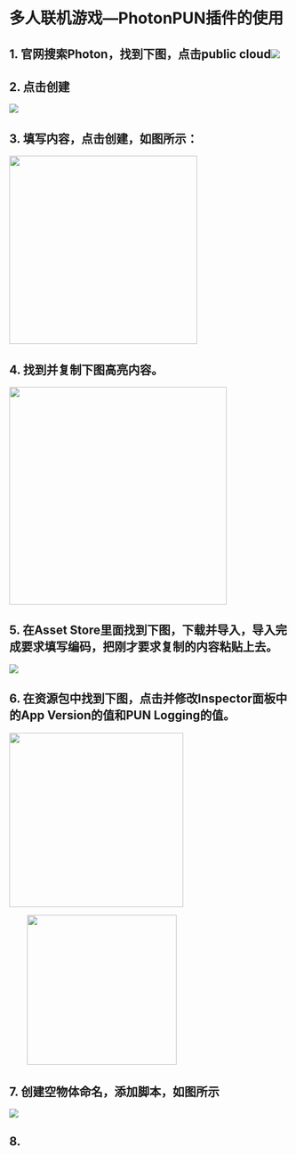 # 多人联机游戏—PhotonPUN插件的使用

## 1. 官网搜索Photon，找到下图，点击public cloud![](C:\Users\唐飞龙\AppData\Roaming\marktext\images\2023-10-13-19-19-50-image.png)

## 2. 点击创建

![](C:\Users\唐飞龙\AppData\Roaming\marktext\images\2023-10-13-19-20-35-image.png)

## 3.  填写内容，点击创建，如图所示：

<img src="file:///C:/Users/唐飞龙/AppData/Roaming/marktext/images/2023-10-13-19-21-16-image.png" title="" alt="" width="338">

## 4. 找到并复制下图高亮内容。

<img src="file:///C:/Users/唐飞龙/AppData/Roaming/marktext/images/2023-10-13-19-22-15-image.png" title="" alt="" width="391">

## 5. 在Asset Store里面找到下图，下载并导入，导入完成要求填写编码，把刚才要求复制的内容粘贴上去。

![](C:\Users\唐飞龙\AppData\Roaming\marktext\images\2023-10-13-19-23-40-image.png)

## 6. 在资源包中找到下图，点击并修改Inspector面板中的App Version的值和PUN Logging的值。

<img title="" src="file:///C:/Users/唐飞龙/AppData/Roaming/marktext/images/2023-10-13-19-25-09-image.png" alt="" width="313">

        <img src="file:///C:/Users/唐飞龙/AppData/Roaming/marktext/images/2023-10-13-19-26-23-image.png" title="" alt="" width="269">

## 7. 创建空物体命名，添加脚本，如图所示

![](C:\Users\唐飞龙\AppData\Roaming\marktext\images\2023-10-13-19-32-20-image.png)



## 8.
